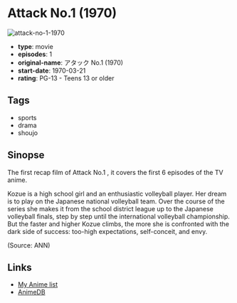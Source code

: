 # Attack No.1 (1970)

![attack-no-1-1970](https://cdn.myanimelist.net/images/anime/4/25375.jpg)

-   **type**: movie
-   **episodes**: 1
-   **original-name**: アタック No.1 (1970)
-   **start-date**: 1970-03-21
-   **rating**: PG-13 - Teens 13 or older

## Tags

-   sports
-   drama
-   shoujo

## Sinopse

The first recap film of Attack No.1 , it covers the first 6 episodes of the TV anime.

Kozue is a high school girl and an enthusiastic volleyball player. Her dream is to play on the Japanese national volleyball team. Over the course of the series she makes it from the school district league up to the Japanese volleyball finals, step by step until the international volleyball championship. But the faster and higher Kozue climbs, the more she is confronted with the dark side of success: too-high expectations, self-conceit, and envy.

(Source: ANN)

## Links

-   [My Anime list](https://myanimelist.net/anime/9163/Attack_No1_1970)
-   [AnimeDB](http://anidb.info/perl-bin/animedb.pl?show=anime&aid=7642)
